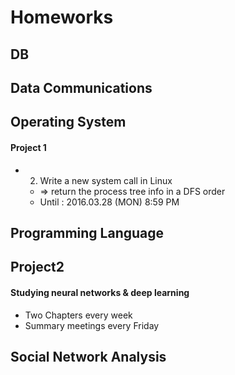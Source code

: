# Homeworks

## DB

## Data Communications

## Operating System

#### Project 1

* 2. Write a new system call in Linux
    * => return the process tree info in a DFS order
    * Until : 2016.03.28 (MON) 8:59 PM

## Programming Language

## Project2

#### Studying neural networks & deep learning

* Two Chapters every week
* Summary meetings every Friday

## Social Network Analysis
